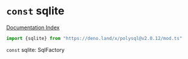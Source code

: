 # `const` sqlite

[Documentation Index](../README.md)

```ts
import {sqlite} from "https://deno.land/x/polysql@v2.0.12/mod.ts"
```

`const` sqlite: SqlFactory

